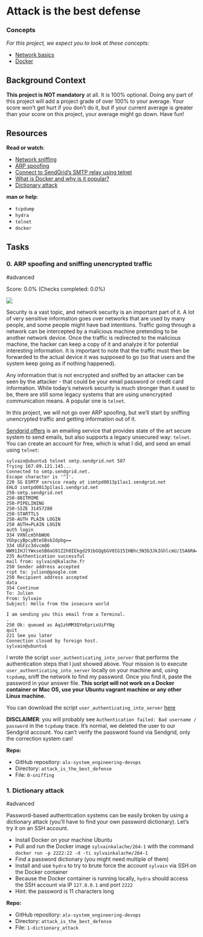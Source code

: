 # Attack is the best defense



### Concepts

_For this project, we expect you to look at these concepts:_

-   [Network basics](https://intranet.alxswe.com/concepts/33)
-   [Docker](https://intranet.alxswe.com/concepts/65)

## Background Context

**This project is NOT mandatory**  at all. It is 100% optional. Doing any part of this project will add a project grade of over 100% to your average. Your score won’t get hurt if you don’t do it, but if your current average is greater than your score on this project, your average might go down. Have fun!

## Resources

**Read or watch**:

-   [Network sniffing](https://intranet.alxswe.com/rltoken/eF4956aQFYnhS_i6IF9R-g "Network sniffing")
-   [ARP spoofing](https://intranet.alxswe.com/rltoken/RK-4WtV0YCSETDSG9lr1hw "ARP spoofing")
-   [Connect to SendGrid’s SMTP relay using telnet](https://intranet.alxswe.com/rltoken/twuD5E9_-V2z1zfW5nXyyg "Connect to SendGrid's SMTP relay using telnet")
-   [What is Docker and why is it popular?](https://intranet.alxswe.com/rltoken/56VrRmkBHFq2OKLM_FQA6w "What is Docker and why is it popular?")
-   [Dictionary attack](https://intranet.alxswe.com/rltoken/dbAwbf71VVSCTOfeR1NRmg "Dictionary attack")

**man or help**:

-   `tcpdump`
-   `hydra`
-   `telnet`
-   `docker`

## Tasks

### 0. ARP spoofing and sniffing unencrypted traffic

#advanced

Score:  0.0%  (Checks completed: 0.0%)

![](https://s3.amazonaws.com/alx-intranet.hbtn.io/uploads/medias/2020/9/01c5a1e3f29d290b188d34be5cf534d3255058a7.png?X-Amz-Algorithm=AWS4-HMAC-SHA256&X-Amz-Credential=AKIARDDGGGOUSBVO6H7D%2F20230422%2Fus-east-1%2Fs3%2Faws4_request&X-Amz-Date=20230422T040101Z&X-Amz-Expires=86400&X-Amz-SignedHeaders=host&X-Amz-Signature=9c234a08343b9ec7b4cbc814db24275081c3c16851c5d9c2f466731e2d2fa235)

Security is a vast topic, and network security is an important part of it. A lot of very sensitive information goes over networks that are used by many people, and some people might have bad intentions. Traffic going through a network can be intercepted by a malicious machine pretending to be another network device. Once the traffic is redirected to the malicious machine, the hacker can keep a copy of it and analyze it for potential interesting information. It is important to note that the traffic must then be forwarded to the actual device it was supposed to go (so that users and the system keep going as if nothing happened).

Any information that is not encrypted and sniffed by an attacker can be seen by the attacker - that could be your email password or credit card information. While today’s network security is much stronger than it used to be, there are still some legacy systems that are using unencrypted communication means. A popular one is  `telnet`.

In this project, we will not go over ARP spoofing, but we’ll start by sniffing unencrypted traffic and getting information out of it.

[Sendgrid offers](https://intranet.alxswe.com/rltoken/u5jqdTiofjsRJQOgc32XKA "Sendgrid offers")  is an emailing service that provides state of the art secure system to send emails, but also supports a legacy unsecured way:  `telnet`. You can create an account for free, which is what I did, and send an email using  `telnet`:

```
sylvain@ubuntu$ telnet smtp.sendgrid.net 587
Trying 167.89.121.145...
Connected to smtp.sendgrid.net.
Escape character is '^]'.
220 SG ESMTP service ready at ismtpd0013p1las1.sendgrid.net
EHLO ismtpd0013p1las1.sendgrid.net
250-smtp.sendgrid.net
250-8BITMIME
250-PIPELINING
250-SIZE 31457280
250-STARTTLS
250-AUTH PLAIN LOGIN
250 AUTH=PLAIN LOGIN
auth login           
334 VXNlcm5hbWU6
VGhpcyBpcyBteSBsb2dpbg==
334 UGFzc3dvcmQ6
WW91IHJlYWxseSB0aG91Z2h0IEkgd291bGQgbGV0IG15IHBhc3N3b3JkIGhlcmU/ISA6RA==
235 Authentication successful
mail from: sylvain@kalache.fr
250 Sender address accepted
rcpt to: julien@google.com
250 Recipient address accepted
data
354 Continue
To: Julien
From: Sylvain
Subject: Hello from the insecure world

I am sending you this email from a Terminal.
.
250 Ok: queued as Aq1zhMM3QYeEprixUiFYNg
quit
221 See you later
Connection closed by foreign host.
sylvain@ubuntu$ 

```



I wrote the script  `user_authenticating_into_server`  that performs the authentication steps that I just showed above. Your mission is to execute  `user_authenticating_into_server`  locally on your machine and, using  `tcpdump`, sniff the network to find my password. Once you find it, paste the password in your answer file.  **This script will not work on a Docker container or Mac OS, use your Ubuntu vagrant machine or any other Linux machine.**

You can download the script  `user_authenticating_into_server`  [here](https://intranet.alxswe.com/rltoken/GE_FoAUArlVccQlt7CuBGA "here")

**DISCLAIMER**: you will probably see  `Authentication failed: Bad username / password`  in the  `tcpdump`  trace. It’s normal, we deleted the user to our Sendgrid account. You can’t verify the password found via Sendgrid, only the correction system can!

**Repo:**

-   GitHub repository:  `alx-system_engineering-devops`
-   Directory:  `attack_is_the_best_defense`
-   File:  `0-sniffing`



### 1. Dictionary attack

#advanced



Password-based authentication systems can be easily broken by using a dictionary attack (you’ll have to find your own password dictionary). Let’s try it on an SSH account.

-   Install Docker on your machine Ubuntu
-   Pull and run the Docker image  `sylvainkalache/264-1`  with the command  `docker run -p 2222:22 -d -ti sylvainkalache/264-1`
-   Find a password dictionary (you might need multiple of them)
-   Install and use  `hydra`  to try to brute force the account  `sylvain`  via SSH on the Docker container
-   Because the Docker container is running locally,  `hydra`  should access the SSH account via IP  `127.0.0.1`  and port  `2222`
-   Hint: the password is 11 characters long



**Repo:**

-   GitHub repository:  `alx-system_engineering-devops`
-   Directory:  `attack_is_the_best_defense`
-   File:  `1-dictionary_attack`


